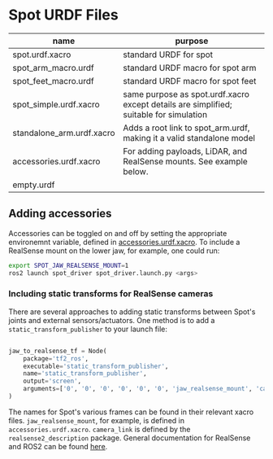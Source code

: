 # Spot URDF Files

| name                      | purpose                                                                                |
|---------------------------|----------------------------------------------------------------------------------------|
| spot.urdf.xacro           | standard URDF for spot                                                                 |
| spot_arm_macro.urdf       | standard URDF macro for spot arm                                                       |
| spot_feet_macro.urdf      | standard URDF macro for spot feet                                                      |
| spot_simple.urdf.xacro    | same purpose as spot.urdf.xacro except details are simplified; suitable for simulation |
| standalone_arm.urdf.xacro | Adds a root link to spot_arm.urdf, making it a valid standalone model                  |
| accessories.urdf.xacro    | For adding payloads, LiDAR, and RealSense mounts. See example below.                   |
| empty.urdf                |                                                                                        |

## Adding accessories

Accessories can be toggled on and off by setting the appropriate environemnt variable, defined in [accessories.urdf.xacro](accessories.urdf.xacro). To include a RealSense mount on the lower jaw, for example, one could run:

```bash
export SPOT_JAW_REALSENSE_MOUNT=1
ros2 launch spot_driver spot_driver.launch.py <args>
```

### Including static transforms for RealSense cameras

There are several approaches to adding static transforms between Spot's joints and external sensors/actuators. One method is to add a `static_transform_publisher` to your launch file:

```python

jaw_to_realsense_tf = Node(
    package='tf2_ros',
    executable='static_transform_publisher',
    name='static_transform_publisher',
    output='screen',
    arguments=['0', '0', '0', '0', '0', '0', 'jaw_realsense_mount', 'camera_link'] 
)
```

The names for Spot's various frames can be found in their relevant xacro files. `jaw_realsense_mount`, for example, is defined in `accessories.urdf.xacro`. `camera_link` is defined by the `realsense2_description` package. General documentation for RealSense and ROS2 can be found [here](https://github.com/IntelRealSense/realsense-ros).